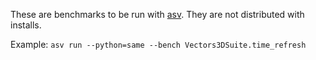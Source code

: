 These are benchmarks to be run with
[asv](https://asv.readthedocs.io/en/stable/). They are not distributed with
installs.

Example:
`asv run --python=same --bench Vectors3DSuite.time_refresh`